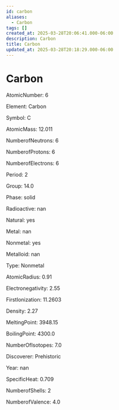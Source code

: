 ```yaml
---
id: carbon
aliases:
  - Carbon
tags: []
created_at: 2025-03-28T20:06:41.000-06:00
description: Carbon
title: Carbon
updated_at: 2025-03-28T20:18:29.000-06:00
---
```




# Carbon

AtomicNumber: 6

Element: Carbon

Symbol: C

AtomicMass: 12.011

NumberofNeutrons: 6

NumberofProtons: 6

NumberofElectrons: 6

Period: 2

Group: 14.0

Phase: solid

Radioactive: nan

Natural: yes

Metal: nan

Nonmetal: yes

Metalloid: nan

Type: Nonmetal

AtomicRadius: 0.91

Electronegativity: 2.55

FirstIonization: 11.2603

Density: 2.27

MeltingPoint: 3948.15

BoilingPoint: 4300.0

NumberOfIsotopes: 7.0

Discoverer: Prehistoric

Year: nan

SpecificHeat: 0.709

NumberofShells: 2

NumberofValence: 4.0


